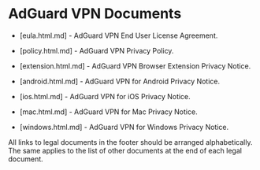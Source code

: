 
# AdGuard VPN Documents

- [eula.html.md] - AdGuard VPN End User License Agreement.

- [policy.html.md] - AdGuard VPN Privacy Policy.

- [extension.html.md] - AdGuard VPN Browser Extension Privacy Notice.

- [android.html.md] - AdGuard VPN for Android Privacy Notice.

- [ios.html.md] - AdGuard VPN for iOS Privacy Notice.

- [mac.html.md] - AdGuard VPN for Mac Privacy Notice.

- [windows.html.md] - AdGuard VPN for Windows Privacy Notice.

All links to legal documents in the footer should be arranged alphabetically. The same applies to the list of other documents at the end of each legal document.
